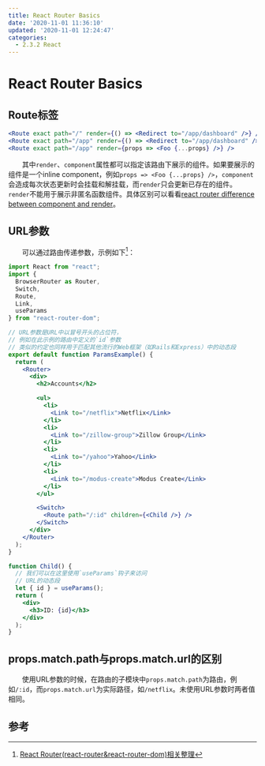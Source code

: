 ```yaml
---
title: React Router Basics
date: '2020-11-01 11:36:10'
updated: '2020-11-01 12:24:47'
categories:
  - 2.3.2 React
---
```

# React Router Basics

## Route标签

```jsx
<Route exact path="/" render={() => <Redirect to="/app/dashboard" />} />
<Route exact path="/app" render={() => <Redirect to="/app/dashboard" />} />
<Route exact path="/app" render={props => <Foo {...props} />} />
```

　　其中`render`、`component`属性都可以指定该路由下展示的组件。如果要展示的组件是一个inline component，例如`props => <Foo {...props} />`，`component`会造成每次状态更新时会挂载和解挂载，而`render`只会更新已存在的组件。`render`不能用于展示非匿名函数组件。具体区别可以看看[react router difference between component and render](https://stackoverflow.com/questions/48150567/react-router-difference-between-component-and-render)。

## URL参数

　　可以通过路由传递参数，示例如下[^1]：

```jsx
import React from "react";
import {
  BrowserRouter as Router,
  Switch,
  Route,
  Link,
  useParams
} from "react-router-dom";

// URL参数是URL中以冒号开头的占位符，
// 例如在此示例的路由中定义的`id`参数
// 类似的约定也同样用于匹配其他流行的Web框架（如Rails和Express）中的动态段
export default function ParamsExample() {
  return (
    <Router>
      <div>
        <h2>Accounts</h2>

        <ul>
          <li>
            <Link to="/netflix">Netflix</Link>
          </li>
          <li>
            <Link to="/zillow-group">Zillow Group</Link>
          </li>
          <li>
            <Link to="/yahoo">Yahoo</Link>
          </li>
          <li>
            <Link to="/modus-create">Modus Create</Link>
          </li>
        </ul>

        <Switch>
          <Route path="/:id" children={<Child />} />
        </Switch>
      </div>
    </Router>
  );
}

function Child() {
  // 我们可以在这里使用`useParams`钩子来访问
  // URL的动态段
  let { id } = useParams();
  return (
    <div>
      <h3>ID: {id}</h3>
    </div>
  );
}
```

## props.match.path与props.match.url的区别

　　使用URL参数的时候，在路由的子模块中`props.match.path`为路由，例如`/:id`，而`props.match.url`为实际路径，如`/netflix`。未使用URL参数时两者值相同。

## 参考

[^1]:[React Router(react-router&react-router-dom)相关整理](https://itbilu.com/nodejs/npm/react-router.html)
